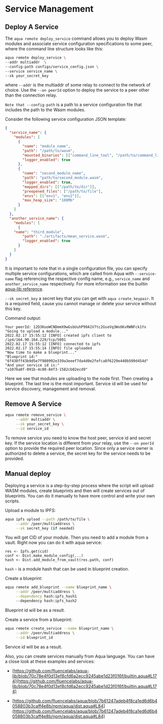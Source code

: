 # Service Management

## Deploy A Service

The `aqua remote deploy_service` command allows you to deploy Wasm modules and associate service configuration specifications to some peer, where the command line structure looks like this:

```sh
aqua remote deploy_service \
--addr multiaddr  \
--config-path configs/service_config.json \
--service service_name \
--sk your_secret_key
```

where `--addr` is the multiaddr of some relay to connect to the network of choice. Use the  `--on peerId` option to deploy the service to a peer other than the connection relay.

`Note that --config-path` is a path to a service configuration file that includes the path to the Wasm modules.

Consider the following service configuration JSON template:

```json
{
  "service_name": {
    "modules": [
      {
        "name": "module_name",
        "path": "/path/to/wasm",
        "mounted_binaries": [["command_line_tool", "/path/to/command_line_tool"]],
        "logger_enabled": true
      },
      {
        "name": "second_module_name",
        "path": "path/to/second_module.wasm",
        "logger_enabled": true,
        "mapped_dirs": [["/path/to/dir"]],
        "preopened_files": ["/path/to/file"],
        "envs": [["env1", "env2"]],
        "max_heap_size": "100Mb"
      }
    ]
  },
  "another_service_name": {
    "modules": [
      {
	"name": "third_module",      
        "path": "./artifacts/mean_service.wasm",
        "logger_enabled": true
      }
    ]
  }
}

```

It is important to note that in a single configuration file, you can specify multiple service configurations, which are called from Aqua with `--service-name` flag referencing the respective config name, e.g., `service_name` and `another_service_name` respectively. For more information see the builtin [aqua-lib reference](https://github.com/fluencelabs/aqua-lib/blob/70c78e4f0d13ef8cfd6a2ecc9245abe1d23f016f/builtin.aqua#L169).
<!-- cSpell:ignore create_keypair -->
`--sk secret_key` a secret key that you can get with `aqua create_keypair`. It is a required field, cause you cannot manage or delete your service without this key.

Command output:

```
Your peerId: 12D3KooWCNDmmX9wGsbUuhP99A1V7tc2GseVq3Wx6KvRWNFck1Yx
"Going to upload a module..."
2022.02.17 15:55:12 [INFO] created ipfs client to /ip4/164.90.164.229/tcp/5001
2022.02.17 15:55:12 [INFO] connected to ipfs
2022.02.17 15:55:14 [INFO] file uploaded
"Now time to make a blueprint..."
"Blueprint id:"
"6f438ff43b9d5e7f980992e339a3eeef7da4d0e2fefca8f6229e440b509d454d"
"And your service id is:"
"a1076a0f-091b-4c80-84f3-1582cb02ecd9"
```

Here we see that modules are uploading to the node first. Then creating a blueprint. The last line is the most important. Service id will be used for service discovery, management and removal.

## Remove A Service

```sh
aqua remote remove_service \
     --addr multiaddr \
     --sk your_secret_key \
     --id service_id
```

To remove service you need to know the host peer, service id and secret key. If the service location is different from your relay, use the  `--on peerId` option to provide the required peer location. Since only a service owner is authorized to delete a service, the secret key for the service needs to be provided.

## Manual deploy

Deploying a service is a step-by-step process where the script will upload WASM modules, create blueprints and then will create services out of blueprints. You can do it manually to have more control and write your own scripts.

Upload a module to IPFS:

```sh
aqua ipfs upload --path /path/to/file \
     --addr /peer/multiaddress \
     --sk secret_key (if needed)
```

You will get CID of your module. Then you need to add a module from a vault. Right now you can do it with aqua service:

```aqua
res <- Ipfs.get(cid)
conf <- Dist.make_module_config(...)
hash <- Dist.add_module_from_vault(res.path, conf)
```

`hash` - is a module hash that can be used in blueprint creation.

Create a blueprint:

```sh
aqua remote add_blueprint --name blueprint_name \
     --addr /peer/multiaddress \
     --dependency hash:ipfs_hash1
     --dependency hash:ipfs_hash2
```

Blueprint id will be as a result.

Create a service from a blueprint:

```sh
aqua remote create_service --name blueprint_name \
     --addr /peer/multiaddress \
     --id blueprint_id
```

Service id will be as a result.

Also, you can create services manually from Aqua language. You can have a close look at these examples and services:

- [https://github.com/fluencelabs/aqua-lib/blob/70c78e4f0d13ef8cfd6a2ecc9245abe1d23f016f/builtin.aqua#L174](https://github.com/fluencelabs/aqua-lib/blob/70c78e4f0d13ef8cfd6a2ecc9245abe1d23f016f/builtin.aqua#L174)

- [https://github.com/fluencelabs/aqua/blob/7b61247adeb4f8ca1ed6d6b4058803b3caff4e8b/npm/aqua/dist.aqua#L84](https://github.com/fluencelabs/aqua/blob/7b61247adeb4f8ca1ed6d6b4058803b3caff4e8b/npm/aqua/dist.aqua#L84)
